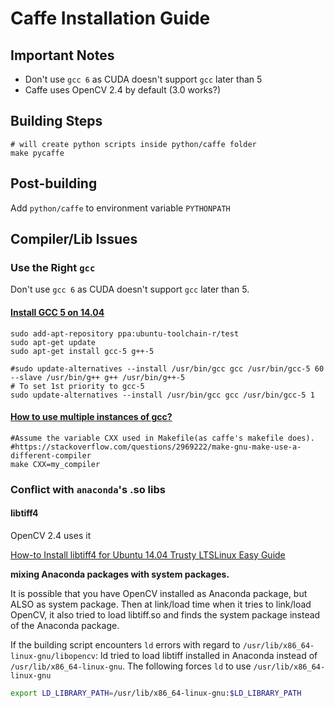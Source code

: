 # Caffe Installation Guide

## Important Notes

- Don't use `gcc 6` as CUDA doesn't support `gcc` later than 5
- Caffe uses OpenCV 2.4 by default (3.0 works?)

## Building Steps

```shell
# will create python scripts inside python/caffe folder
make pycaffe
````

## Post-building

Add `python/caffe` to environment variable `PYTHONPATH`

## Compiler/Lib Issues

### Use the Right `gcc`

Don't use `gcc 6` as CUDA doesn't support `gcc` later than 5.

#### [Install GCC 5 on 14.04](https://gist.github.com/beci/2a2091f282042ed20cda)

```shell
sudo add-apt-repository ppa:ubuntu-toolchain-r/test
sudo apt-get update
sudo apt-get install gcc-5 g++-5
	
#sudo update-alternatives --install /usr/bin/gcc gcc /usr/bin/gcc-5 60 --slave /usr/bin/g++ g++ /usr/bin/g++-5
# To set 1st priority to gcc-5
sudo update-alternatives --install /usr/bin/gcc gcc /usr/bin/gcc-5 1
```

#### [How to use multiple instances of gcc?](https://askubuntu.com/questions/313288/how-to-use-multiple-instances-of-gcc)

```shell
#Assume the variable CXX used in Makefile(as caffe's makefile does).
#https://stackoverflow.com/questions/2969222/make-gnu-make-use-a-different-compiler
make CXX=my_compiler
```

### Conflict with `anaconda`'s .so libs

#### libtiff4

OpenCV 2.4 uses it

[How-to Install libtiff4 for Ubuntu 14.04 Trusty LTSLinux Easy Guide](https://tutorialforlinux.com/2014/06/16/how-to-install-libtiff4-for-ubuntu-14-04-trusty-lts-linux-easy-guide/)

**mixing Anaconda packages with system packages.**

It is possible that you have OpenCV installed as Anaconda package, but ALSO as system package. Then at link/load time when it tries to link/load OpenCV, it also tried to load libtiff.so and finds the system package instead of the Anaconda package.

If the building script encounters `ld` errors with regard to `/usr/lib/x86_64-linux-gnu/libopencv`: ld tried to load libtiff installed in Anaconda instead of `/usr/lib/x86_64-linux-gnu`. The following forces `ld` to use `/usr/lib/x86_64-linux-gnu`

```sh
export LD_LIBRARY_PATH=/usr/lib/x86_64-linux-gnu:$LD_LIBRARY_PATH
```










